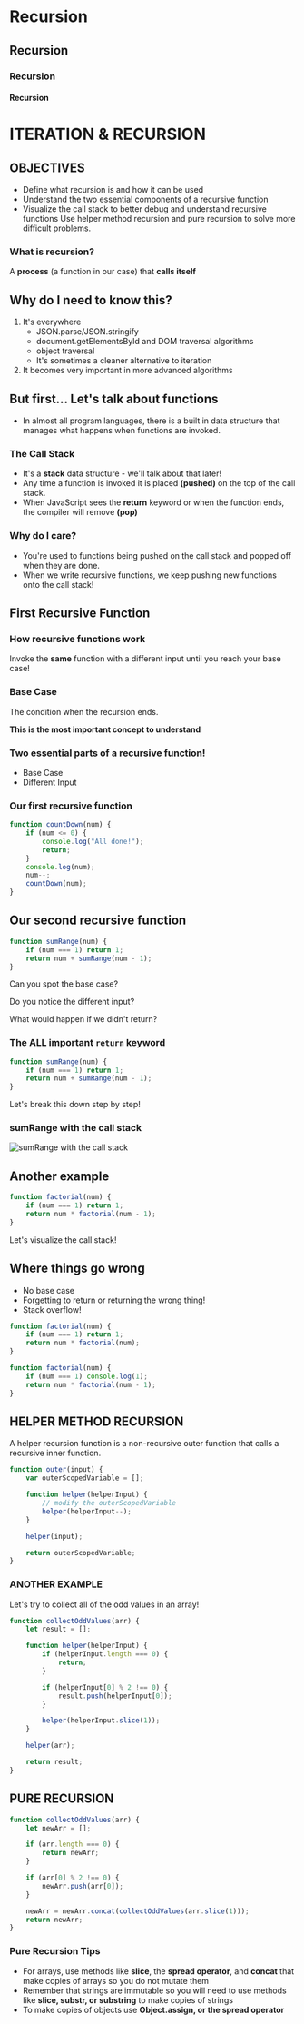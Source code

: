 # Recursion

## Recursion

### Recursion

#### Recursion

# ITERATION & RECURSION

## OBJECTIVES

-   Define what recursion is and how it can be used
-   Understand the two essential components of a recursive function
-   Visualize the call stack to better debug and understand recursive functions
    Use helper method recursion and pure recursion to solve more difficult problems.

### What is recursion?

A **process** (a function in our case) that **calls itself**

## Why do I need to know this?

1. It's everywhere
    - JSON.parse/JSON.stringify
    - document.getElementsById and DOM traversal algorithms
    - object traversal
    - It's sometimes a cleaner alternative to iteration
2. It becomes very important in more advanced algorithms

## But first... Let's talk about functions

-   In almost all program languages, there is a built in data structure that manages what happens when functions are invoked.

### The Call Stack

-   It's a **stack** data structure - we'll talk about that later!
-   Any time a function is invoked it is placed **(pushed)** on the top of the call stack.
-   When JavaScript sees the **return** keyword or when the function ends, the compiler will remove **(pop)**

### Why do I care?

-   You're used to functions being pushed on the call stack and popped off when they are done.
-   When we write recursive functions, we keep pushing new functions onto the call stack!

## First Recursive Function

### How recursive functions work

Invoke the **same** function with a different input until you reach your base case!

### Base Case

The condition when the recursion ends.

**This is the most important concept to understand**

### Two essential parts of a recursive function!

-   Base Case
-   Different Input

### Our first recursive function

```js
function countDown(num) {
    if (num <= 0) {
        console.log("All done!");
        return;
    }
    console.log(num);
    num--;
    countDown(num);
}
```

## Our second recursive function

```js
function sumRange(num) {
    if (num === 1) return 1;
    return num + sumRange(num - 1);
}
```

Can you spot the base case?

Do you notice the different input?

What would happen if we didn't return?

### The ALL important `return` keyword

```js
function sumRange(num) {
    if (num === 1) return 1;
    return num + sumRange(num - 1);
}
```

Let's break this down step by step!

### sumRange with the call stack

![sumRange with the call stack](./images/sumRange1.png)

## Another example

```js
function factorial(num) {
    if (num === 1) return 1;
    return num * factorial(num - 1);
}
```

Let's visualize the call stack!

## Where things go wrong

-   No base case
-   Forgetting to return or returning the wrong thing!
-   Stack overflow!

```js
function factorial(num) {
    if (num === 1) return 1;
    return num * factorial(num);
}
```

```js
function factorial(num) {
    if (num === 1) console.log(1);
    return num * factorial(num - 1);
}
```

## HELPER METHOD RECURSION

A helper recursion function is a non-recursive outer function that calls a recursive inner function.

```js
function outer(input) {
    var outerScopedVariable = [];

    function helper(helperInput) {
        // modify the outerScopedVariable
        helper(helperInput--);
    }

    helper(input);

    return outerScopedVariable;
}
```

### ANOTHER EXAMPLE

Let's try to collect all of the odd values in an array!

```js
function collectOddValues(arr) {
    let result = [];

    function helper(helperInput) {
        if (helperInput.length === 0) {
            return;
        }

        if (helperInput[0] % 2 !== 0) {
            result.push(helperInput[0]);
        }

        helper(helperInput.slice(1));
    }

    helper(arr);

    return result;
}
```

## PURE RECURSION

```js
function collectOddValues(arr) {
    let newArr = [];

    if (arr.length === 0) {
        return newArr;
    }

    if (arr[0] % 2 !== 0) {
        newArr.push(arr[0]);
    }

    newArr = newArr.concat(collectOddValues(arr.slice(1)));
    return newArr;
}
```

### Pure Recursion Tips

-   For arrays, use methods like **slice**, the **spread operator**, and **concat** that make copies of arrays so you do not mutate them
-   Remember that strings are immutable so you will need to use methods like **slice, substr, or substring** to make copies of strings
-   To make copies of objects use **Object.assign, or the spread operator**
